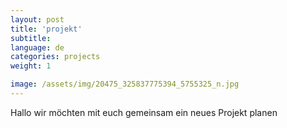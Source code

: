 ```yaml
---
layout: post
title: 'projekt'
subtitle:
language: de
categories: projects
weight: 1

image: /assets/img/20475_325837775394_5755325_n.jpg
---
```


Hallo wir möchten mit euch gemeinsam ein neues Projekt planen
